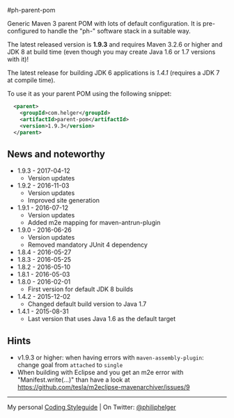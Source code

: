 #ph-parent-pom

Generic Maven 3 parent POM with lots of default configuration.
It is pre-configured to handle the "ph-" software stack in a suitable way.

The latest released version is **1.9.3** and requires Maven 3.2.6 or higher and JDK 8 at build time (even though you may create Java 1.6 or 1.7 versions with it)!

The latest release for building JDK 6 applications is *1.4.1* (requires a JDK 7 at compile time).

To use it as your parent POM using the following snippet:
```xml
  <parent>
    <groupId>com.helger</groupId>
    <artifactId>parent-pom</artifactId>
    <version>1.9.3</version>
  </parent>
```

## News and noteworthy

  * 1.9.3 - 2017-04-12
    * Version updates
  * 1.9.2 - 2016-11-03
    * Version updates
    * Improved site generation
  * 1.9.1 - 2016-07-12
    * Version updates
    * Added m2e mapping for maven-antrun-plugin
  * 1.9.0 - 2016-06-26
    * Version updates
    * Removed mandatory JUnit 4 dependency
 * 1.8.4 - 2016-05-27
 * 1.8.3 - 2016-05-25
 * 1.8.2 - 2016-05-10
 * 1.8.1 - 2016-05-03
 * 1.8.0 - 2016-02-01
   * First version for default JDK 8 builds
 * 1.4.2 - 2015-12-02
   * Changed default build version to Java 1.7
 * 1.4.1 - 2015-08-31
   * Last version that uses Java 1.6 as the default target  
    
  
## Hints

  * v1.9.3 or higher: when having errors with `maven-assembly-plugin`: change goal from `attached` to `single`
  * When building with Eclipse and you get an m2e error with "Manifest.write(...)" than have a look at https://github.com/tesla/m2eclipse-mavenarchiver/issues/9

---

My personal [Coding Styleguide](https://github.com/phax/meta/blob/master/CodeingStyleguide.md) |
On Twitter: <a href="https://twitter.com/philiphelger">@philiphelger</a>
